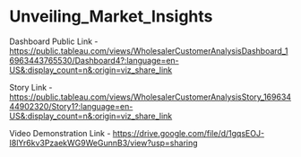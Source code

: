# Unveiling_Market_Insights



Dashboard Public Link - 
https://public.tableau.com/views/WholesalerCustomerAnalysisDashboard_16963443765530/Dashboard4?:language=en-US&:display_count=n&:origin=viz_share_link

Story Link - 
https://public.tableau.com/views/WholesalerCustomerAnalysisStory_16963444902320/Story1?:language=en-US&:display_count=n&:origin=viz_share_link

Video Demonstration Link - 
https://drive.google.com/file/d/1gqsEOJ-I8lYr6kv3PzaekWG9WeGunnB3/view?usp=sharing
